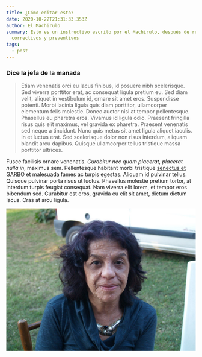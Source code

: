 ```yaml
---
title: ¿Cómo editar esto?
date: 2020-10-22T21:31:33.353Z
author: El Machirulo
summary: Esto es un instructivo escrito por el Machirulo, después de recibir
  correctivos y preventivos
tags:
  - post
---
```

### Dice la jefa de la manada

> Etiam venenatis orci eu lacus finibus, id posuere nibh scelerisque. Sed viverra porttitor erat, ac consequat ligula pretium eu. Sed diam velit, aliquet in vestibulum id, ornare sit amet eros. Suspendisse potenti. Morbi lacinia ligula quis diam porttitor, ullamcorper elementum felis molestie. Donec auctor nisi at tempor pellentesque. Phasellus eu pharetra eros. Vivamus id ligula odio. Praesent fringilla risus quis elit maximus, vel gravida ex pharetra. Praesent venenatis sed neque a tincidunt. Nunc quis metus sit amet ligula aliquet iaculis. In et luctus erat. Sed scelerisque dolor non risus interdum, aliquam blandit arcu dapibus. Quisque ullamcorper tellus tristique massa porttitor ultrices.



Fusce facilisis ornare venenatis. *Curabitur nec quam placerat, placerat nulla in*, maximus sem. Pellentesque habitant morbi tristique [senectus et GARBO](http://awebfactory.org/garbo) et malesuada fames ac turpis egestas. Aliquam id pulvinar tellus. Quisque pulvinar porta risus ut luctus. Phasellus molestie pretium tortor, at interdum turpis feugiat consequat. Nam viverra elit lorem, et tempor eros bibendum sed. Curabitur est eros, gravida eu elit sit amet, dictum dictum lacus. Cras at arcu ligula.

![Norita](/static/img/20200928-norita.jpg "Norita")